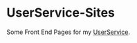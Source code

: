# UserService-Sites
Some Front End Pages for my [UserService](https://github.com/DerDavidBohl/UserService).
